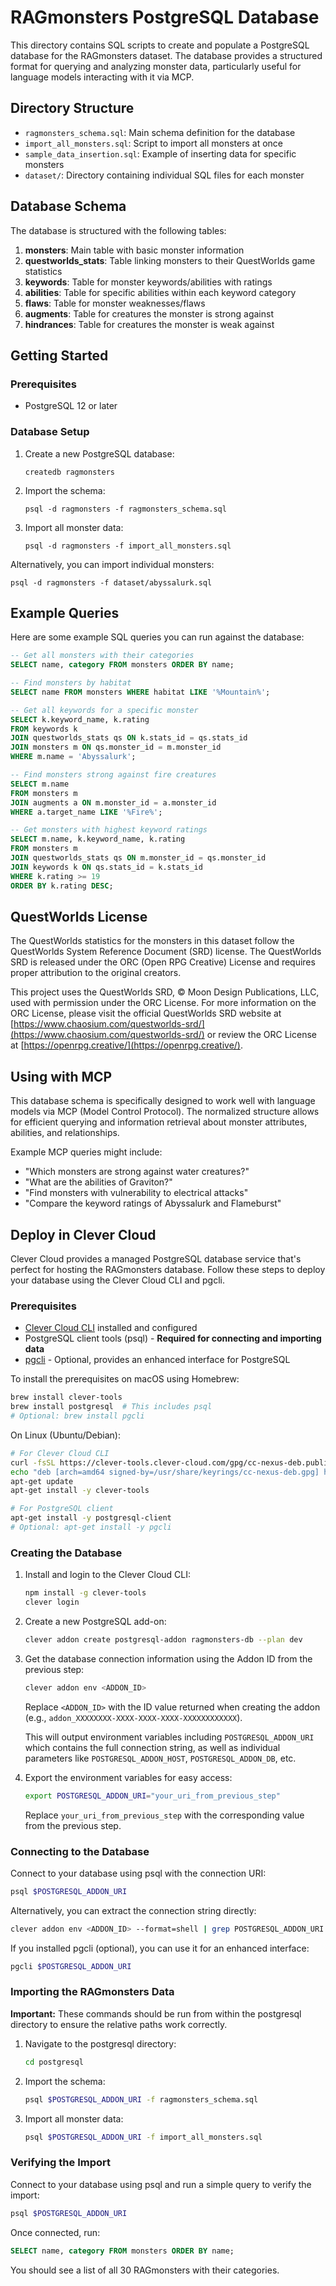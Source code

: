 # RAGmonsters PostgreSQL Database

This directory contains SQL scripts to create and populate a PostgreSQL database for the RAGmonsters dataset. The database provides a structured format for querying and analyzing monster data, particularly useful for language models interacting with it via MCP.

## Directory Structure

- `ragmonsters_schema.sql`: Main schema definition for the database
- `import_all_monsters.sql`: Script to import all monsters at once
- `sample_data_insertion.sql`: Example of inserting data for specific monsters
- `dataset/`: Directory containing individual SQL files for each monster

## Database Schema

The database is structured with the following tables:

1. **monsters**: Main table with basic monster information
2. **questworlds_stats**: Table linking monsters to their QuestWorlds game statistics
3. **keywords**: Table for monster keywords/abilities with ratings
4. **abilities**: Table for specific abilities within each keyword category
5. **flaws**: Table for monster weaknesses/flaws
6. **augments**: Table for creatures the monster is strong against
7. **hindrances**: Table for creatures the monster is weak against

## Getting Started

### Prerequisites

- PostgreSQL 12 or later

### Database Setup

1. Create a new PostgreSQL database:
   ```
   createdb ragmonsters
   ```

2. Import the schema:
   ```
   psql -d ragmonsters -f ragmonsters_schema.sql
   ```

3. Import all monster data:
   ```
   psql -d ragmonsters -f import_all_monsters.sql
   ```

Alternatively, you can import individual monsters:
```
psql -d ragmonsters -f dataset/abyssalurk.sql
```

## Example Queries

Here are some example SQL queries you can run against the database:

```sql
-- Get all monsters with their categories
SELECT name, category FROM monsters ORDER BY name;

-- Find monsters by habitat
SELECT name FROM monsters WHERE habitat LIKE '%Mountain%';

-- Get all keywords for a specific monster
SELECT k.keyword_name, k.rating
FROM keywords k
JOIN questworlds_stats qs ON k.stats_id = qs.stats_id
JOIN monsters m ON qs.monster_id = m.monster_id
WHERE m.name = 'Abyssalurk';

-- Find monsters strong against fire creatures
SELECT m.name
FROM monsters m
JOIN augments a ON m.monster_id = a.monster_id
WHERE a.target_name LIKE '%Fire%';

-- Get monsters with highest keyword ratings
SELECT m.name, k.keyword_name, k.rating
FROM monsters m
JOIN questworlds_stats qs ON m.monster_id = qs.monster_id
JOIN keywords k ON qs.stats_id = k.stats_id
WHERE k.rating >= 19
ORDER BY k.rating DESC;
```

## QuestWorlds License

The QuestWorlds statistics for the monsters in this dataset follow the QuestWorlds System Reference Document (SRD) license. The QuestWorlds SRD is released under the ORC (Open RPG Creative) License and requires proper attribution to the original creators.

This project uses the QuestWorlds SRD, © Moon Design Publications, LLC, used with permission under the ORC License. For more information on the ORC License, please visit the official QuestWorlds SRD website at [https://www.chaosium.com/questworlds-srd/](https://www.chaosium.com/questworlds-srd/) or review the ORC License at [https://openrpg.creative/](https://openrpg.creative/).

## Using with MCP

This database schema is specifically designed to work well with language models via MCP (Model Control Protocol). The normalized structure allows for efficient querying and information retrieval about monster attributes, abilities, and relationships.

Example MCP queries might include:
- "Which monsters are strong against water creatures?"
- "What are the abilities of Graviton?"
- "Find monsters with vulnerability to electrical attacks"
- "Compare the keyword ratings of Abyssalurk and Flameburst"

## Deploy in Clever Cloud

Clever Cloud provides a managed PostgreSQL database service that's perfect for hosting the RAGmonsters database. Follow these steps to deploy your database using the Clever Cloud CLI and pgcli.

### Prerequisites

- [Clever Cloud CLI](https://www.clever-cloud.com/doc/getting-started/cli/) installed and configured
- PostgreSQL client tools (psql) - **Required for connecting and importing data**
- [pgcli](https://www.pgcli.com/) - Optional, provides an enhanced interface for PostgreSQL

To install the prerequisites on macOS using Homebrew:
```bash
brew install clever-tools
brew install postgresql  # This includes psql
# Optional: brew install pgcli
```

On Linux (Ubuntu/Debian):
```bash
# For Clever Cloud CLI
curl -fsSL https://clever-tools.clever-cloud.com/gpg/cc-nexus-deb.public.gpg.key | gpg --dearmor -o /usr/share/keyrings/cc-nexus-deb.gpg
echo "deb [arch=amd64 signed-by=/usr/share/keyrings/cc-nexus-deb.gpg] https://nexus.clever-cloud.com/repository/deb stable main" | tee /etc/apt/sources.list.d/clever-tools.list > /dev/null
apt-get update
apt-get install -y clever-tools

# For PostgreSQL client
apt-get install -y postgresql-client
# Optional: apt-get install -y pgcli
```

### Creating the Database

1. Install and login to the Clever Cloud CLI:
   ```bash
   npm install -g clever-tools
   clever login
   ```

2. Create a new PostgreSQL add-on:
   ```bash
   clever addon create postgresql-addon ragmonsters-db --plan dev
   ```

3. Get the database connection information using the Addon ID from the previous step:
   ```bash
   clever addon env <ADDON_ID>
   ```
   Replace `<ADDON_ID>` with the ID value returned when creating the addon (e.g., `addon_XXXXXXXX-XXXX-XXXX-XXXX-XXXXXXXXXXXX`).
   
   This will output environment variables including `POSTGRESQL_ADDON_URI` which contains the full connection string, as well as individual parameters like `POSTGRESQL_ADDON_HOST`, `POSTGRESQL_ADDON_DB`, etc.

4. Export the environment variables for easy access:
   ```bash
   export POSTGRESQL_ADDON_URI="your_uri_from_previous_step"
   ```
   Replace `your_uri_from_previous_step` with the corresponding value from the previous step.

### Connecting to the Database

Connect to your database using psql with the connection URI:

```bash
psql $POSTGRESQL_ADDON_URI
```

Alternatively, you can extract the connection string directly:

```bash
clever addon env <ADDON_ID> --format=shell | grep POSTGRESQL_ADDON_URI | cut -d '=' -f2 | xargs psql
```

If you installed pgcli (optional), you can use it for an enhanced interface:

```bash
pgcli $POSTGRESQL_ADDON_URI
```

### Importing the RAGmonsters Data

**Important:** These commands should be run from within the postgresql directory to ensure the relative paths work correctly.

1. Navigate to the postgresql directory:
   ```bash
   cd postgresql
   ```

2. Import the schema:
   ```bash
   psql $POSTGRESQL_ADDON_URI -f ragmonsters_schema.sql
   ```

3. Import all monster data:
   ```bash
   psql $POSTGRESQL_ADDON_URI -f import_all_monsters.sql
   ```

### Verifying the Import

Connect to your database using psql and run a simple query to verify the import:

```bash
psql $POSTGRESQL_ADDON_URI
```

Once connected, run:

```sql
SELECT name, category FROM monsters ORDER BY name;
```

You should see a list of all 30 RAGmonsters with their categories.